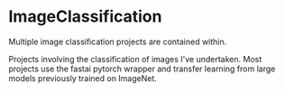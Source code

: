 # ImageClassification
Multiple image classification projects are contained within.   
   
   
Projects involving the classification of images I've undertaken. Most projects use the fastai pytorch wrapper and transfer learning from large models previously trained on ImageNet.
